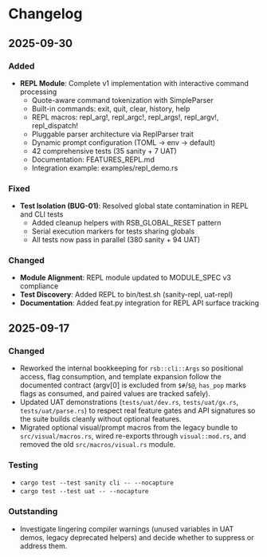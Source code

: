 # Changelog

## 2025-09-30

### Added
- **REPL Module**: Complete v1 implementation with interactive command processing
  - Quote-aware command tokenization with SimpleParser
  - Built-in commands: exit, quit, clear, history, help
  - REPL macros: repl_arg!, repl_argc!, repl_args!, repl_argv!, repl_dispatch!
  - Pluggable parser architecture via ReplParser trait
  - Dynamic prompt configuration (TOML → env → default)
  - 42 comprehensive tests (35 sanity + 7 UAT)
  - Documentation: FEATURES_REPL.md
  - Integration example: examples/repl_demo.rs

### Fixed
- **Test Isolation (BUG-01)**: Resolved global state contamination in REPL and CLI tests
  - Added cleanup helpers with RSB_GLOBAL_RESET pattern
  - Serial execution markers for tests sharing globals
  - All tests now pass in parallel (380 sanity + 94 UAT)

### Changed
- **Module Alignment**: REPL module updated to MODULE_SPEC v3 compliance
- **Test Discovery**: Added REPL to bin/test.sh (sanity-repl, uat-repl)
- **Documentation**: Added feat.py integration for REPL API surface tracking

## 2025-09-17

### Changed
- Reworked the internal bookkeeping for `rsb::cli::Args` so positional access, flag
  consumption, and template expansion follow the documented contract (argv[0] is
  excluded from `$#`/`$@`, `has_pop` marks flags as consumed, and paired values are
  tracked safely).
- Updated UAT demonstrations (`tests/uat/dev.rs`, `tests/uat/gx.rs`,
  `tests/uat/parse.rs`) to respect real feature gates and API signatures so the
  suite builds cleanly without optional features.
- Migrated optional visual/prompt macros from the legacy bundle to
  `src/visual/macros.rs`, wired re-exports through `visual::mod.rs`, and removed the
  old `src/macros/visual.rs` module.

### Testing
- `cargo test --test sanity cli -- --nocapture`
- `cargo test --test uat -- --nocapture`

### Outstanding
- Investigate lingering compiler warnings (unused variables in UAT demos, legacy
  deprecated helpers) and decide whether to suppress or address them.
